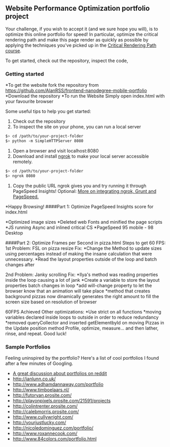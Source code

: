 ## Website Performance Optimization portfolio project

Your challenge, if you wish to accept it (and we sure hope you will), is to optimize this online portfolio for speed! In particular, optimize the critical rendering path and make this page render as quickly as possible by applying the techniques you've picked up in the [Critical Rendering Path course](https://www.udacity.com/course/ud884).

To get started, check out the repository, inspect the code,

### Getting started
*To get the website fork the repository from https://github.com/AlanRSS/frontend-nanodegree-mobile-portfolio
*Download the repository 
*To run the Website Simply open index.html with your favourite browser

Some useful tips to help you get started:

1. Check out the repository
1. To inspect the site on your phone, you can run a local server

  ```bash
  $> cd /path/to/your-project-folder
  $> python -m SimpleHTTPServer 8080
  ```

1. Open a browser and visit localhost:8080
1. Download and install [ngrok](https://ngrok.com/) to make your local server accessible remotely.

  ``` bash
  $> cd /path/to/your-project-folder
  $> ngrok 8080
  ```
  1. Copy the public URL ngrok gives you and try running it through PageSpeed Insights! Optional: [More on integrating ngrok, Grunt and PageSpeed.](http://www.jamescryer.com/2014/06/12/grunt-pagespeed-and-ngrok-locally-testing/)

*Happy Browsing!
####Part 1: Optimize PageSpeed Insights score for index.html


*Optimized image sizes
*Deleted web Fonts and minified the page scripts
*JS running Async and inlined critical CS
*PageSpeed 95 mobile - 98 Desktop

####Part 2: Optimize Frames per Second in pizza.html
Steps to get 60 FPS:
1st Problem: FSL on pizza resize
Fix:
*Change the Method to update sizes using percentages instead of making the insane calculation that were unnecessary.
*Read the layout properties outside of the loop and batch changes after

2nd Problem: Janky scrolling 
Fix:
*Ilya's method was reading properties inside the loop causing a lot of jank
*Create a variable to store the layout properties batch changes in loop
*add will-change property to let the browser know that an animation will take place
*method that creates background pizzas now dinamically generates the right amount to fill the screen size based on resolution of browser



60FPS Achieved 
Other optimizations:
*Use strict on all functions
*moving variables declared inside loops to outside in order to reduce redundancy
*removed queryCollector and inserted getElementbyId on moving Pizzas in the Update position method 
Profile, optimize, measure... and then lather, rinse, and repeat. Good luck!

### Sample Portfolios

Feeling uninspired by the portfolio? Here's a list of cool portfolios I found after a few minutes of Googling.

* <a href="http://www.reddit.com/r/webdev/comments/280qkr/would_anybody_like_to_post_their_portfolio_site/">A great discussion about portfolios on reddit</a>
* <a href="http://ianlunn.co.uk/">http://ianlunn.co.uk/</a>
* <a href="http://www.adhamdannaway.com/portfolio">http://www.adhamdannaway.com/portfolio</a>
* <a href="http://www.timboelaars.nl/">http://www.timboelaars.nl/</a>
* <a href="http://futoryan.prosite.com/">http://futoryan.prosite.com/</a>
* <a href="http://playonpixels.prosite.com/21591/projects">http://playonpixels.prosite.com/21591/projects</a>
* <a href="http://colintrenter.prosite.com/">http://colintrenter.prosite.com/</a>
* <a href="http://calebmorris.prosite.com/">http://calebmorris.prosite.com/</a>
* <a href="http://www.cullywright.com/">http://www.cullywright.com/</a>
* <a href="http://yourjustlucky.com/">http://yourjustlucky.com/</a>
* <a href="http://nicoledominguez.com/portfolio/">http://nicoledominguez.com/portfolio/</a>
* <a href="http://www.roxannecook.com/">http://www.roxannecook.com/</a>
* <a href="http://www.84colors.com/portfolio.html">http://www.84colors.com/portfolio.html</a>
